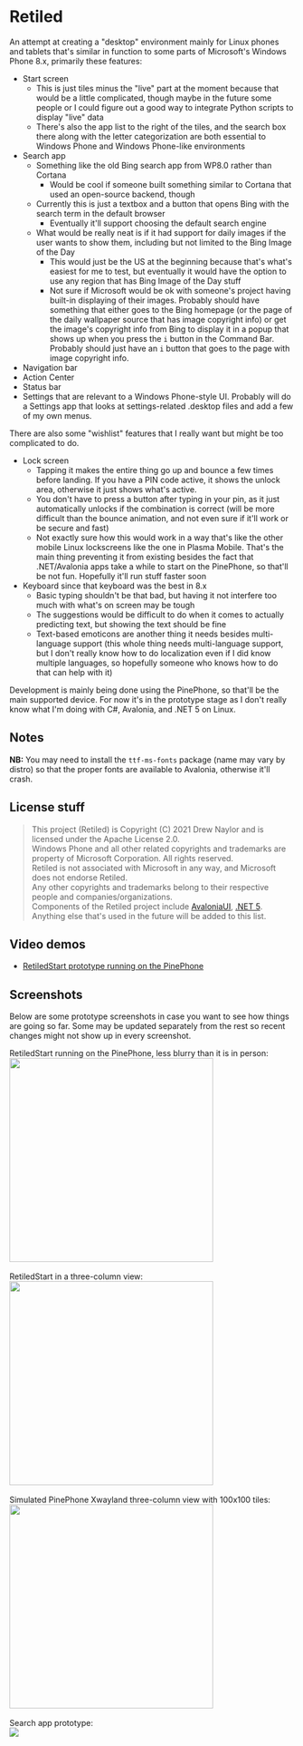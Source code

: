# Retiled

An attempt at creating a "desktop" environment mainly for Linux phones and tablets that's similar in function to some parts of Microsoft's Windows Phone 8.x, primarily these features:
- Start screen
  - This is just tiles minus the "live" part at the moment because that would be a little complicated, though maybe in the future some people or I could figure out a good way to integrate Python scripts to display "live" data
  - There's also the app list to the right of the tiles, and the search box there along with the letter categorization are both essential to Windows Phone and Windows Phone-like environments
- Search app
  - Something like the old Bing search app from WP8.0 rather than Cortana
    - Would be cool if someone built something similar to Cortana that used an open-source backend, though
  - Currently this is just a textbox and a button that opens Bing with the search term in the default browser
    - Eventually it'll support choosing the default search engine
  - What would be really neat is if it had support for daily images if the user wants to show them, including but not limited to the Bing Image of the Day
    - This would just be the US at the beginning because that's what's easiest for me to test, but eventually it would have the option to use any region that has Bing Image of the Day stuff
    - Not sure if Microsoft would be ok with someone's project having built-in displaying of their images. Probably should have something that either goes to the Bing homepage (or the page of the daily wallpaper source that has image copyright info) or get the image's copyright info from Bing to display it in a popup that shows up when you press the `i` button in the Command Bar. Probably should just have an `i` button that goes to the page with image copyright info.
- Navigation bar
- Action Center
- Status bar
- Settings that are relevant to a Windows Phone-style UI. Probably will do a Settings app that looks at settings-related .desktop files and add a few of my own menus.

There are also some "wishlist" features that I really want but might be too complicated to do.
- Lock screen
  - Tapping it makes the entire thing go up and bounce a few times before landing. If you have a PIN code active, it shows the unlock area, otherwise it just shows what's active.
  - You don't have to press a button after typing in your pin, as it just automatically unlocks if the combination is correct (will be more difficult than the bounce animation, and not even sure if it'll work or be secure and fast)
  - Not exactly sure how this would work in a way that's like the other mobile Linux lockscreens like the one in Plasma Mobile. That's the main thing preventing it from existing besides the fact that .NET/Avalonia apps take a while to start on the PinePhone, so that'll be not fun. Hopefully it'll run stuff faster soon
- Keyboard since that keyboard was the best in 8.x
  - Basic typing shouldn't be that bad, but having it not interfere too much with what's on screen may be tough
  - The suggestions would be difficult to do when it comes to actually predicting text, but showing the text should be fine
  - Text-based emoticons are another thing it needs besides multi-language support (this whole thing needs multi-language support, but I don't really know how to do localization even if I did know multiple languages, so hopefully someone who knows how to do that can help with it)

Development is mainly being done using the PinePhone, so that'll be the main supported device. For now it's in the prototype stage as I don't really know what I'm doing with C#, Avalonia, and .NET 5 on Linux.

## Notes

**NB:** You may need to install the `ttf-ms-fonts` package (name may vary by distro) so that the proper fonts are available to Avalonia, otherwise it'll crash.

## License stuff

>This project (Retiled) is Copyright (C) 2021 Drew Naylor and is licensed under the Apache License 2.0.<br>
Windows Phone and all other related copyrights and trademarks are property of Microsoft Corporation. All rights reserved.<br>
Retiled is not associated with Microsoft in any way, and Microsoft does not endorse Retiled.<br>
Any other copyrights and trademarks belong to their respective people and companies/organizations.<br>
Components of the Retiled project include [AvaloniaUI](https://avaloniaui.net/), [.NET 5](https://docs.microsoft.com/en-us/dotnet/core/dotnet-five). Anything else that's used in the future will be added to this list.

## Video demos

- [RetiledStart prototype running on the PinePhone](https://youtu.be/NpUnrb1wC_8)

## Screenshots
Below are some prototype screenshots in case you want to see how things are going so far. Some may be updated separately from the rest so recent changes might not show up in every screenshot.

RetiledStart running on the PinePhone, less blurry than it is in person:<br>
<img src="/docs/images/retiledstart-running-on-pinephone.png" width="360"><br>
<br>
RetiledStart in a three-column view:<br>
<img src="/docs/images/retiledstart-tiles-that-look-like-wp.png" width="360"><br>
<br>
Simulated PinePhone Xwayland three-column view with 100x100 tiles:<br>
<img src="/docs/images/simulated-three-column-view-on-a-pinephone.png" width="360"><br>
<br>
Search app prototype:<br>
![](/docs/images/search-prototype.png?raw=true)<br>
